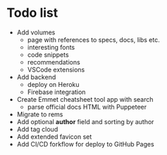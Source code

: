 # Todo list

* Add volumes
  * page with references to specs, docs, libs etc.
  * interesting fonts
  * code snippets
  * recommendations
  * VSCode extensions
* Add backend
  * deploy on Heroku
  * Firebase integration
* Create Emmet cheatsheet tool app with search
  * parse official docs HTML with Puppeteer
* Migrate to rems
* Add optional **author** field and sorting by author
* Add tag cloud
* Add extended favicon set
* Add CI/CD forkflow for deploy to GitHub Pages
